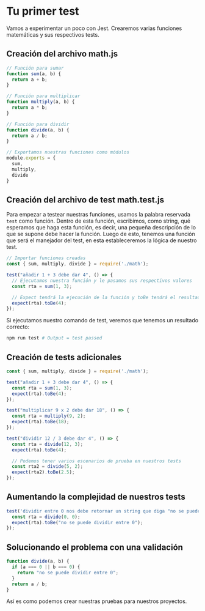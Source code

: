 # Tu primer test
Vamos a experimentar un poco con Jest. Crearemos varias funciones matemáticas y sus respectivos tests.

## Creación del archivo math.js
```javascript
// Función para sumar
function sum(a, b) {
  return a + b;
}

// Función para multiplicar
function multiply(a, b) {
  return a * b;
}

// Función para dividir
function divide(a, b) {
  return a / b;
}

// Exportamos nuestras funciones como módulos
module.exports = {
  sum,
  multiply,
  divide
}
```

## Creación del archivo de test math.test.js
Para empezar a testear nuestras funciones, usamos la palabra reservada `test` como función. Dentro de esta función, escribimos, como string, qué esperamos que haga esta función, es decir, una pequeña descripción de lo que se supone debe hacer la función. Luego de esto, tenemos una función que será el manejador del test, en esta estableceremos la lógica de nuestro test.

```javascript
// Importar funciones creadas
const { sum, multiply, divide } = require('./math');

test("añadir 1 + 3 debe dar 4", () => {
  // Ejecutamos nuestra función y le pasamos sus respectivos valores
  const rta = sum(1, 3);

  // Expect tendrá la ejecución de la función y toBe tendrá el resultado que esperamos de la función
  expect(rta).toBe(4);
});
```

Si ejecutamos nuestro comando de test, veremos que tenemos un resultado correcto:
```bash
npm run test # Output = test passed
```

## Creación de tests adicionales
```javascript
const { sum, multiply, divide } = require('./math');

test("añadir 1 + 3 debe dar 4", () => {
  const rta = sum(1, 3);
  expect(rta).toBe(4);
});

test("multiplicar 9 x 2 debe dar 18", () => {
  const rta = multiply(9, 2);
  expect(rta).toBe(18);
});

test("dividir 12 / 3 debe dar 4", () => {
  const rta = divide(12, 3);
  expect(rta).toBe(4);

  // Podemos tener varios escenarios de prueba en nuestros tests
  const rta2 = divide(5, 2);
  expect(rta2).toBe(2.5);
});
```

## Aumentando la complejidad de nuestros tests
```javascript
test('dividir entre 0 nos debe retornar un string que diga "no se puede dividir entre 0"', () => {
  const rta = divide(0, 0);
  expect(rta).toBe("no se puede dividir entre 0");
});
```

## Solucionando el problema con una validación
```javascript
function divide(a, b) {
  if (a === 0 || b === 0) {
    return "no se puede dividir entre 0";
  }
  return a / b;
}
```

Así es como podemos crear nuestras pruebas para nuestros proyectos.
